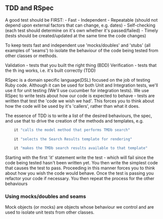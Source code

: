 ## TDD and RSpec

A good test should be FIRST:
	- Fast
	- Independent
	- Repeatable (should not depend upon external factors that can change, e.g. dates)
	- Self-checking (each test should determine on it's own whether it's passed/failed)
	- Timely (tests should be created/updated at the same time the code changes)
	
To keep tests fast and independent use 'mocks/doubles' and 'stubs' (all examples of 'seams')  to isolate the behaviour of the code being tested from other classes or methods.

Validation - tests that you built the right thing (BDD)
Verification - tests that the th ing works, i.e. it's built correctly (TDD)

RSpec is a domain specific language(DSL) focused on the job of testing Ruby code. Although it can be used for both Unit and Integration tests, we'll use it for unit testing (We'll use cucumber for integration tests). We use RSpec to write tests about how our code is expected to behave - tests are written that test the 'code we wish we had'. This forces you to think about how the code will be used by it's 'callers', rather than what it does.

The essence of TDD is to write a list of the desired behaviours, the spec, and use that to drive the creation of the methods and templates, e.g.

```ruby
	it "calls the model method that performs TMDb search"
	
	it "selects the Search Results template for rendering"
	
	it "makes the TMDb search results available to that template"
```

Starting with the first 'it' statement write the test - which will fail since the code being tested hasn't been written yet. You then write the simplest code that causes the test to pass. Proceeding in this manner forces you to think about how you wish the code would behave. Once the test is passing you refactor your code if necessary. You then repeat the process for the other behaviours

### Using mocks/doubles and seams

Mock objects (or mocks) are objects whose behaviour we control and are used to isolate unit tests from other classes. 
